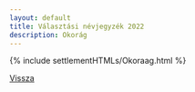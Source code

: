 ```yaml
---
layout: default
title: Választási névjegyzék 2022
description: Okorág
---
```


{% include settlementHTMLs/Okoraag.html %}

[Vissza](./)